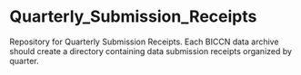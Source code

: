 # Quarterly_Submission_Receipts
Repository for Quarterly Submission Receipts.
Each BICCN data archive should create a directory containing data submission receipts organized by quarter.
